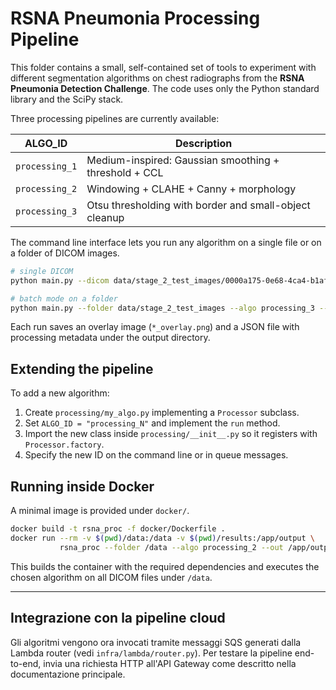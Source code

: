 # RSNA Pneumonia Processing Pipeline

This folder contains a small, self-contained set of tools to experiment with different segmentation algorithms on chest radiographs from the **RSNA Pneumonia Detection Challenge**.  The code uses only the Python standard library and the SciPy stack.

Three processing pipelines are currently available:

| ALGO_ID       | Description                                              |
|---------------|----------------------------------------------------------|
| `processing_1` | Medium-inspired: Gaussian smoothing + threshold + CCL   |
| `processing_2` | Windowing + CLAHE + Canny + morphology                  |
| `processing_3` | Otsu thresholding with border and small-object cleanup  |

The command line interface lets you run any algorithm on a single file or on a folder of DICOM images.

```bash
# single DICOM
python main.py --dicom data/stage_2_test_images/0000a175-0e68-4ca4-b1af-167204a7e0bc.dcm --algo processing_1

# batch mode on a folder
python main.py --folder data/stage_2_test_images --algo processing_3 --out results
```

Each run saves an overlay image (`*_overlay.png`) and a JSON file with processing metadata under the output directory.

## Extending the pipeline

To add a new algorithm:

1. Create `processing/my_algo.py` implementing a `Processor` subclass.
2. Set `ALGO_ID = "processing_N"` and implement the `run` method.
3. Import the new class inside `processing/__init__.py` so it registers with `Processor.factory`.
4. Specify the new ID on the command line or in queue messages.

## Running inside Docker

A minimal image is provided under `docker/`.

```bash
docker build -t rsna_proc -f docker/Dockerfile .
docker run --rm -v $(pwd)/data:/data -v $(pwd)/results:/app/output \
           rsna_proc --folder /data --algo processing_2 --out /app/output
```

This builds the container with the required dependencies and executes the chosen algorithm on all DICOM files under `/data`.

---

## Integrazione con la pipeline cloud
Gli algoritmi vengono ora invocati tramite messaggi SQS generati dalla Lambda router (vedi `infra/lambda/router.py`). Per testare la pipeline end-to-end, invia una richiesta HTTP all'API Gateway come descritto nella documentazione principale.
